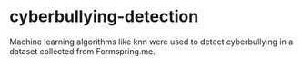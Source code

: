 # cyberbullying-detection
Machine learning algorithms like knn were used to detect cyberbullying in a dataset collected from Formspring.me.
